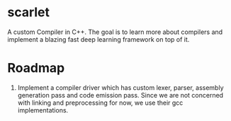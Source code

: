 # scarlet

A custom Compiler in C++. The goal is to learn more about compilers and implement a blazing fast 
deep learning framework on top of it. 

# Roadmap

1. Implement a compiler driver which has custom lexer, parser, assembly generation pass and code emission pass. Since we are not concerned with linking and preprocessing for now, we use their gcc implementations. 